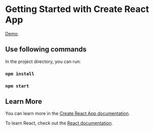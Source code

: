 # Getting Started with Create React App

[Demo](https://country-frontned.netlify.app/).

## Use following commands

In the project directory, you can run:

### `npm install`
### `npm start`

## Learn More

You can learn more in the [Create React App documentation](https://facebook.github.io/create-react-app/docs/getting-started).

To learn React, check out the [React documentation](https://reactjs.org/).
